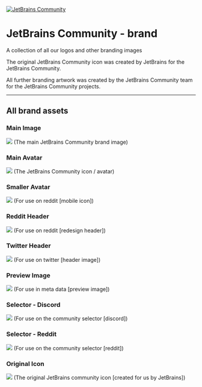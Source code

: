 [![JetBrains Community](brand/brand.png)](https://jetbrains-community.github.io/)

# JetBrains Community - brand

A collection of all our logos and other branding images

The original JetBrains Community icon was created by JetBrains for the JetBrains Community.

All further branding artwork was created by the JetBrains Community team for the JetBrains Community projects.

---

## All brand assets

### Main Image
![](brand/brand.png)
(The main JetBrains Community brand image)

### Main Avatar
![](square/square.png)
(The JetBrains Community icon / avatar)

### Smaller Avatar
![](square/square_256.png)
(For use on reddit [mobile icon])

### Reddit Header
![](reddit/reddit.png)
(For use on reddit [redesign header])

### Twitter Header
![](twitter/twitter.png)
(For use on twitter [header image])

### Preview Image
![](preview/preview.png)
(For use in meta data [preview image])

### Selector - Discord
![](combined/combined-discord.png)
(For use on the community selector [discord])

### Selector - Reddit
![](combined/combined-reddit.png)
(For use on the community selector [reddit])

### Original Icon
![](base/JB_community_500.png)
(The original JetBrains community icon [created for us by JetBrains])


